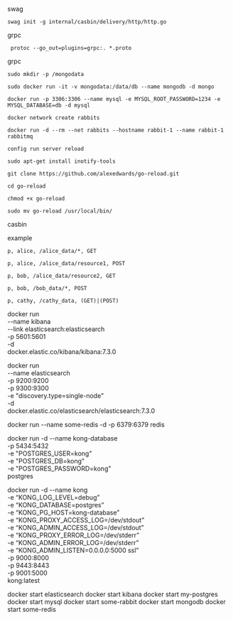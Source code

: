 swag

    swag init -g internal/casbin/delivery/http/http.go
    
grpc

     protoc --go_out=plugins=grpc:. *.proto
    
grpc 

    sudo mkdir -p /mongodata
    
    sudo docker run -it -v mongodata:/data/db --name mongodb -d mongo
    
    docker run -p 3306:3306 --name mysql -e MYSQL_ROOT_PASSWORD=1234 -e MYSQL_DATABASE=db -d mysql
    
    docker network create rabbits
    
    docker run -d --rm --net rabbits --hostname rabbit-1 --name rabbit-1 rabbitmq
    
    config run server reload
    
    sudo apt-get install inotify-tools
    
    git clone https://github.com/alexedwards/go-reload.git
    
    cd go-reload
    
    chmod +x go-reload
    
    sudo mv go-reload /usr/local/bin/

casbin

example

    p, alice, /alice_data/*, GET
    
    p, alice, /alice_data/resource1, POST
    
    p, bob, /alice_data/resource2, GET
    
    p, bob, /bob_data/*, POST
    
    p, cathy, /cathy_data, (GET)|(POST)
    
docker run \
    --name kibana \
    --link elasticsearch:elasticsearch \
    -p 5601:5601 \
   -d \
    docker.elastic.co/kibana/kibana:7.3.0 


docker run \
    --name elasticsearch \
    -p 9200:9200 \
    -p 9300:9300 \
    -e "discovery.type=single-node" \
    -d  \
    docker.elastic.co/elasticsearch/elasticsearch:7.3.0 
    
docker run --name some-redis -d -p 6379:6379  redis
   
  docker run -d --name kong-database \
                 -p 5434:5432 \
                 -e "POSTGRES_USER=kong" \
                 -e "POSTGRES_DB=kong" \
                 -e "POSTGRES_PASSWORD=kong" \
                 postgres
                  
   docker run -d --name kong \
       -e “KONG_LOG_LEVEL=debug” \
       -e “KONG_DATABASE=postgres” \
       -e “KONG_PG_HOST=kong-database” \
       -e “KONG_PROXY_ACCESS_LOG=/dev/stdout” \
       -e “KONG_ADMIN_ACCESS_LOG=/dev/stdout” \
       -e “KONG_PROXY_ERROR_LOG=/dev/stderr” \
       -e “KONG_ADMIN_ERROR_LOG=/dev/stderr” \
       -e “KONG_ADMIN_LISTEN=0.0.0.0:5000 ssl” \
       -p 9000:8000 \
       -p 9443:8443 \
       -p 9001:5000 \
       kong:latest
    
docker start elasticsearch
docker start kibana
docker start my-postgres
docker start mysql
docker start some-rabbit
docker start mongodb
docker start some-redis